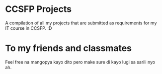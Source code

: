 # CCSFP Projects

A compilation of all my projects that are submitted as requirements for my IT course in CCSFP. :D

# To my friends and classmates

Feel free na mangopya kayo dito pero make sure di kayo lugi sa sarili nyo ah.
